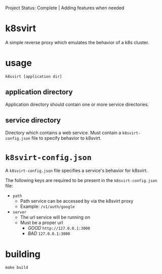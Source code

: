 Project Status: Complete | Adding features when needed
# k8svirt
A simple reverse proxy which emulates the behavior of a k8s cluster.

# usage
```
k8svirt [application dir]
```

## application directory
Application directory should contain one or more service directories.

## service directory
Directory which contains a web service. Must contain a `k8svirt-config.json` file to specify behavior to k8svirt.

# `k8svirt-config.json`
A `k8svirt-config.json` file specifies a service's behavior for k8svirt.  

The following keys are required to be present in the `k8svirt-config.json` file:
- `path`
	- Path service can be accessed by via the k8svirt proxy
	- Example: `/v1/auth/google`
- `server`
	- The url service will be running on
	- Must be a proper url
		- *GOOD* `http://127.0.0.1:3000`
		- *BAD* `127.0.0.1:3000`

# building
```
make build
```
